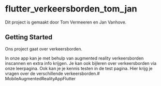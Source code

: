 # flutter_verkeersborden_tom_jan

Dit project is gemaakt door Tom Vermeeren en Jan Vanhove.

## Getting Started

Ons project gaat over verkeersborden.

In onze app kan je met behulp van augmented reality verkeersborden inscannen en extra info krijgen. 
Je kan ook bijleren over verkeersborden via onze leerpagina.
Ook kan je je kennis testen in de test pagina. Hier krijg je vragen over de verschillende verkeersborden.# MobileAugmentedRealityAppFlutter
